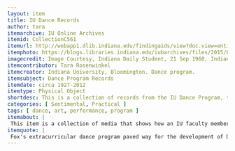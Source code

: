 ```yaml
---
layout: item
title: IU Dance Records
author: tara
itemarchive: IU Online Archives
itemid: CollectionC561
itemurl: http://webapp1.dlib.indiana.edu/findingaids/view?doc.view=entire_text&docId=InU-Ar-VAD4124
itemphoto: https://blogs.libraries.indiana.edu/iubarchives/files/2015/03/workshop-large.jpg
imagecredit: Image Courtesy, Indiana Daily Student, 21 Sep 1960, Indiana University, Bloomington, Indiana.
itemcontributor: Tara Rosenwinkel
itemcreator: Indiana University, Bloomington. Dance program.
itemsubject: Dance Program Records
itemdate: circa 1927-2012
itemtype: Physical Object
shortdesc: This is a collection of records from the IU Dance Program, the earliest dating back to 1927.  These records are composed of newspaper clippings, program booklets, photographs, and other forms of media that are related.
categories: [ Sentimental, Practical ]
tags: [ dance, art, performance, program ]
itemabout: |
 This item is a collection of media that shows how an IU faculty member, Jane Fox, created the Contemporary Dance Program to promote women's fitness. Participants learned to use the movements of dance to portray emotions.
itemquote: |
 Fox's extracurricular dance program paved way for the development of Dance as a respected major and minor field at Indiana University.
---
```


